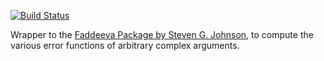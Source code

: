 [![Build Status](https://travis-ci.org/baptiste/rcppfaddeeva.png?branch=master)](https://travis-ci.org/baptiste/rcppfaddeeva)

Wrapper to the [Faddeeva Package by Steven G. Johnson](http://ab-initio.mit.edu/wiki/index.php/Faddeeva_Package), to compute the various error functions of arbitrary complex arguments.

